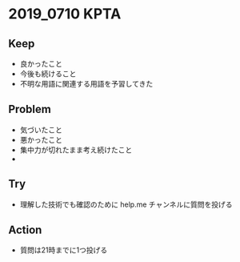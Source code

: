 # 2019_0710 KPTA 

## Keep
* 良かったこと
* 今後も続けること
* 不明な用語に関連する用語を予習してきた

## Problem
* 気づいたこと
* 悪かったこと
* 集中力が切れたまま考え続けたこと
* 
## Try
* 理解した技術でも確認のために help.me チャンネルに質問を投げる


## Action
* 質問は21時までに1つ投げる
